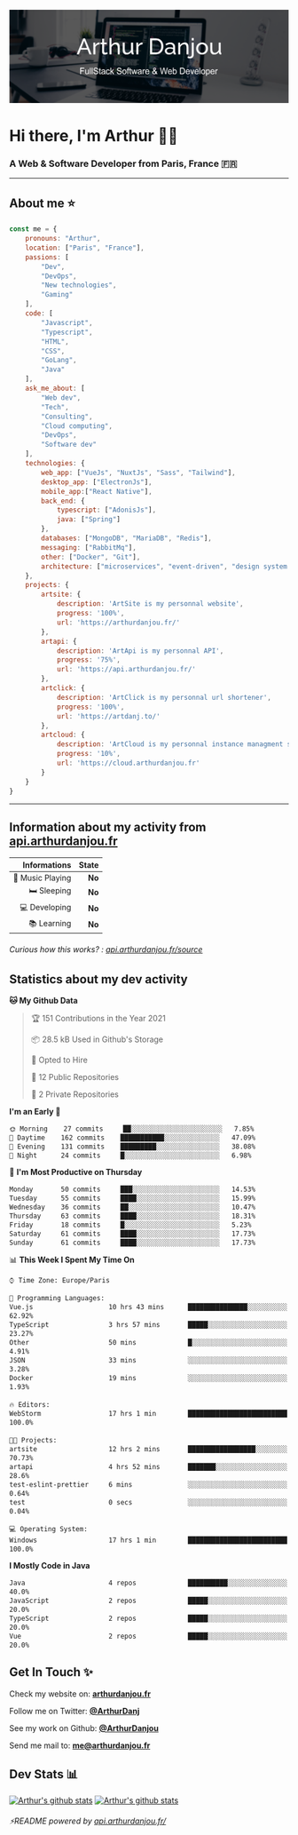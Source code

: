 ![Banner](./assets/Banner.png)

# Hi there, I'm Arthur 🙋‍♂️
### A Web & Software Developer from Paris, France 🇫🇷

---
## About me ⭐

```javascript
const me = {
    pronouns: "Arthur", 
    location: ["Paris", "France"],
    passions: [
        "Dev", 
        "DevOps", 
        "New technologies",
        "Gaming"
    ],
    code: [
        "Javascript", 
        "Typescript", 
        "HTML", 
        "CSS", 
        "GoLang", 
        "Java"
    ],
    ask_me_about: [
        "Web dev", 
        "Tech", 
        "Consulting", 
        "Cloud computing", 
        "DevOps",
        "Software dev"
    ],
    technologies: {
        web_app: ["VueJs", "NuxtJs", "Sass", "Tailwind"],
        desktop_app: ["ElectronJs"],
        mobile_app:["React Native"],
        back_end: {
            typescript: ["AdonisJs"],
            java: ["Spring"]
        },
        databases: ["MongoDB", "MariaDB", "Redis"],
        messaging: ["RabbitMq"],
        other: ["Docker", "Git"],
        architecture: ["microservices", "event-driven", "design system pattern"],
    },
    projects: {
        artsite: {
            description: 'ArtSite is my personnal website',
            progress: '100%',
            url: 'https://arthurdanjou.fr/'
        },
        artapi: {
            description: 'ArtApi is my personnal API',
            progress: '75%',
            url: 'https://api.arthurdanjou.fr/'
        },
        artclick: {
            description: 'ArtClick is my personnal url shortener',
            progress: '100%',
            url: 'https://artdanj.to/'
        },
        artcloud: {
            description: 'ArtCloud is my personnal instance managment system',
            progress: '10%',
            url: 'https://cloud.arthurdanjou.fr'
        }
    }
}
```
---

## Information about my activity from [api.arthurdanjou.fr](https://api.arthurdanjou.fr)

| Informations                 |   State |
| ---------------------------: | ------: |
| :musical_note: Music Playing |  **No** |
|               :bed: Sleeping |  **No** |
|        :computer: Developing |  **No** |
|             :books: Learning |  **No** |

###### Curious how this works? : [api.arthurdanjou.fr/source](https://api.arthurdanjou.fr/source)

## Statistics about my dev activity

<!--START_SECTION:waka-->
**🐱 My Github Data** 

> 🏆 151 Contributions in the Year 2021
 > 
> 📦 28.5 kB Used in Github's Storage 
 > 
> 💼 Opted to Hire
 > 
> 📜 12 Public Repositories 
 > 
> 🔑 2 Private Repositories  
 > 
**I'm an Early 🐤** 

```text
🌞 Morning    27 commits     ██░░░░░░░░░░░░░░░░░░░░░░░   7.85% 
🌆 Daytime    162 commits    ███████████░░░░░░░░░░░░░░   47.09% 
🌃 Evening    131 commits    █████████░░░░░░░░░░░░░░░░   38.08% 
🌙 Night      24 commits     █░░░░░░░░░░░░░░░░░░░░░░░░   6.98%

```
📅 **I'm Most Productive on Thursday** 

```text
Monday       50 commits     ███░░░░░░░░░░░░░░░░░░░░░░   14.53% 
Tuesday      55 commits     ████░░░░░░░░░░░░░░░░░░░░░   15.99% 
Wednesday    36 commits     ██░░░░░░░░░░░░░░░░░░░░░░░   10.47% 
Thursday     63 commits     ████░░░░░░░░░░░░░░░░░░░░░   18.31% 
Friday       18 commits     █░░░░░░░░░░░░░░░░░░░░░░░░   5.23% 
Saturday     61 commits     ████░░░░░░░░░░░░░░░░░░░░░   17.73% 
Sunday       61 commits     ████░░░░░░░░░░░░░░░░░░░░░   17.73%

```


📊 **This Week I Spent My Time On** 

```text
⌚︎ Time Zone: Europe/Paris

💬 Programming Languages: 
Vue.js                   10 hrs 43 mins      ███████████████░░░░░░░░░░   62.92% 
TypeScript               3 hrs 57 mins       █████░░░░░░░░░░░░░░░░░░░░   23.27% 
Other                    50 mins             █░░░░░░░░░░░░░░░░░░░░░░░░   4.91% 
JSON                     33 mins             ░░░░░░░░░░░░░░░░░░░░░░░░░   3.28% 
Docker                   19 mins             ░░░░░░░░░░░░░░░░░░░░░░░░░   1.93%

🔥 Editors: 
WebStorm                 17 hrs 1 min        █████████████████████████   100.0%

🐱‍💻 Projects: 
artsite                  12 hrs 2 mins       █████████████████░░░░░░░░   70.73% 
artapi                   4 hrs 52 mins       ███████░░░░░░░░░░░░░░░░░░   28.6% 
test-eslint-prettier     6 mins              ░░░░░░░░░░░░░░░░░░░░░░░░░   0.64% 
test                     0 secs              ░░░░░░░░░░░░░░░░░░░░░░░░░   0.04%

💻 Operating System: 
Windows                  17 hrs 1 min        █████████████████████████   100.0%

```

**I Mostly Code in Java** 

```text
Java                     4 repos             ██████████░░░░░░░░░░░░░░░   40.0% 
JavaScript               2 repos             █████░░░░░░░░░░░░░░░░░░░░   20.0% 
TypeScript               2 repos             █████░░░░░░░░░░░░░░░░░░░░   20.0% 
Vue                      2 repos             █████░░░░░░░░░░░░░░░░░░░░   20.0%

```



<!--END_SECTION:waka-->

## Get In Touch ✨
Check my website on: [**arthurdanjou.fr**](https://arthurdanjou.fr)

Follow me on Twitter: [**@ArthurDanj**](https://twitter.com/ArthurDanj)

See my work on Github: [**@ArthurDanjou**](https://github.com/ArthurDanjou)

Send me mail to: [**me@arthurdanjou.fr**](mailto:me@arthurdanjou.fr)

## Dev Stats 📊

[![Arthur's github stats](https://github-readme-stats.vercel.app/api?count_private=true&show_icons=true&theme=dracula&username=arthurdanjou)](https://github.com/anuraghazra/github-readme-stats)
[![Arthur's github stats](https://github-readme-stats.vercel.app/api/top-langs/?count_private=true&show_icons=true&theme=dracula&username=arthurdanjou&layout=compact)](https://github.com/anuraghazra/github-readme-stats)

###### ⚡README powered by [api.arthurdanjou.fr/](https://api.arthurdanjou.fr)
